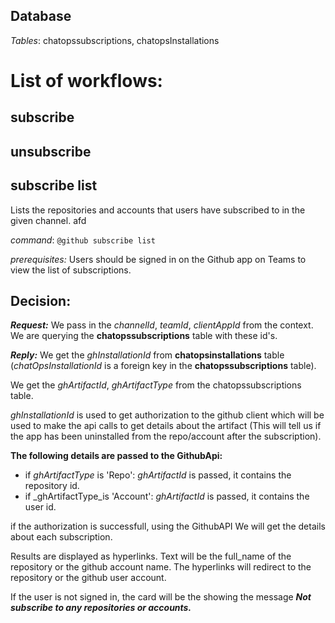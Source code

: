 ## Database
_Tables_: chatopssubscriptions, chatopsInstallations
# List of workflows:
## subscribe
## unsubscribe
## subscribe list
Lists the repositories and accounts that users have subscribed to in the given channel.
afd

_command_: `@github subscribe list`

_prerequisites:_
Users should be signed in on the Github app on Teams to view the list of subscriptions.

## Decision:
***Request:***
We pass in the _channelId_, _teamId_, _clientAppId_ from the context. We are querying the **chatopssubscriptions** table with these id's. 

***Reply:***
We get the _ghInstallationId_ from **chatopsinstallations** table (_chatOpsInstallationId_ is a foreign key in the **chatopssubscriptions** table).

We get the _ghArtifactId_, _ghArtifactType_ from the chatopssubscriptions table.

_ghInstallationId_ is used to get authorization to the github client which will be used to make the api calls to get details about the artifact (This will tell us if the app has been uninstalled from the repo/account after the subscription).

**The following details are passed to the GithubApi:**
   * if _ghArtifactType_ is 'Repo':  _ghArtifactId_ is passed, it contains the repository id.
   * if _ghArtifactType_is 'Account': _ghArtifactId_ is passed, it contains the user id.


if the authorization is successfull, using the GithubAPI We will get the details about each subscription.

Results are displayed as hyperlinks. Text will be the full_name of the repository or the github account name. The hyperlinks will redirect to the repository or the github user account.

If the user is not signed in, the card will be the showing the message ***Not subscribe to any repositories or accounts.***

